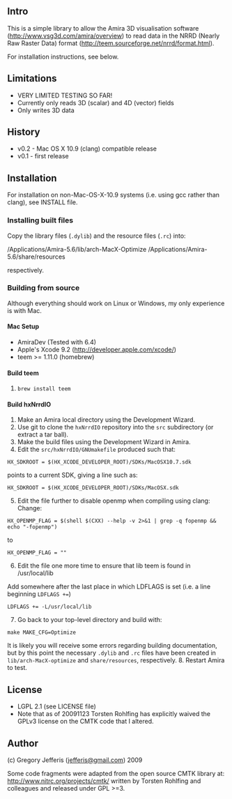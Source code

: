 ## Intro ##
This is a simple library to allow the Amira 3D visualisation software (http://www.vsg3d.com/amira/overview) to read data in the NRRD (Nearly Raw Raster Data) format (http://teem.sourceforge.net/nrrd/format.html).

For installation instructions, see below.

## Limitations ##
  * VERY LIMITED TESTING SO FAR!
  * Currently only reads 3D (scalar) and 4D (vector) fields
  * Only writes 3D data

## History ##
  * v0.2 - Mac OS X 10.9 (clang) compatible release
  * v0.1 - first release

## Installation ##
For installation on non-Mac-OS-X-10.9 systems (i.e. using gcc rather than clang), see INSTALL file.

### Installing built files ###
Copy the library files (``.dylib``) and the resource files (``.rc``) into:

  /Applications/Amira-5.6/lib/arch-MacX-Optimize
  /Applications/Amira-5.6/share/resources

respectively.

### Building from source ###
Although everything should work on Linux or Windows, my only experience is with Mac.

#### Mac Setup ####
  * AmiraDev (Tested with 6.4)
  * Apple's Xcode 9.2 (http://developer.apple.com/xcode/)
  * teem >= 1.11.0 (homebrew)

#### Build teem ####
1. `brew install teem`

#### Build hxNrrdIO ####
1. Make an Amira local directory using the Development Wizard.
2. Use git to clone the ``hxNrrdIO`` repository into the ``src`` subdirectory (or extract a tar ball).
3. Make the build files using the Development Wizard in Amira.
4. Edit the ``src/hxNrrdIO/GNUmakefile`` produced such that:
  ```
  HX_SDKROOT = $(HX_XCODE_DEVELOPER_ROOT)/SDKs/MacOSX10.7.sdk
  ```
  points to a current SDK, giving a line such as:
  ```
  HX_SDKROOT = $(HX_XCODE_DEVELOPER_ROOT)/SDKs/MacOSX.sdk
  ```

5. Edit the file further to disable openmp when compiling using clang:
  Change:

  ```
  HX_OPENMP_FLAG = $(shell $(CXX) --help -v 2>&1 | grep -q fopenmp && echo "-fopenmp")
  ```

  to

  ```
  HX_OPENMP_FLAG = ""
  ```

6. Edit the file one more time to ensure that lib teem is found in /usr/local/lib
  
  Add somewhere after the last place in which LDFLAGS is set (i.e. a line beginning `LDFLAGS +=`)

  ```
  LDFLAGS += -L/usr/local/lib
  ```

7. Go back to your top-level directory and build with:

  ```
  make MAKE_CFG=Optimize
  ```
  It is likely you will receive some errors regarding building documentation, but by this point the necessary ``.dylib`` and ``.rc`` files have been created in ``lib/arch-MacX-optimize`` and ``share/resources``, respectively.
8. Restart Amira to test.

## License ##
  * LGPL 2.1 (see LICENSE file)
  * Note that as of 20091123 Torsten Rohlfing has explicitly waived the GPLv3 license on the CMTK code that I altered.

## Author ##
(c) Gregory Jefferis (jefferis@gmail.com) 2009

Some code fragments were adapted from the open source CMTK library at:
  http://www.nitrc.org/projects/cmtk/
written by Torsten Rohlfing and colleagues and released under GPL >=3.
